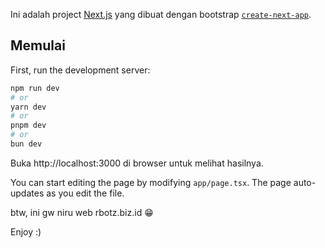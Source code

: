Ini adalah project [Next.js](https://nextjs.org) yang dibuat dengan bootstrap [`create-next-app`](https://nextjs.org/docs/app/api-reference/cli/create-next-app).

## Memulai

First, run the development server:

```bash
npm run dev
# or
yarn dev
# or
pnpm dev
# or
bun dev
```

Buka http://localhost:3000 di browser untuk melihat hasilnya.

You can start editing the page by modifying `app/page.tsx`. The page auto-updates as you edit the file.

btw, ini gw niru web rbotz.biz.id 😁

Enjoy :)
